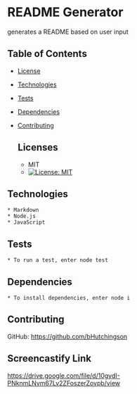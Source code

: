 # README Generator

  generates a README based on user input
  
  ## Table of Contents
  
  - [License](#license)
  - [Technologies](#technologies)
  - [Tests](#tests)
  - [Dependencies](#dependencies)
  - [Contributing](#contributing)
  

    ## Licenses
    * MIT
    * [![License: MIT](https://img.shields.io/badge/License-MIT-yellow.svg)](https://opensource.org/licenses/MIT)
  
  ## Technologies

    * Markdown
    * Node.js 
    * JavaScript
  
  
  ## Tests

    * To run a test, enter node test
  
  ## Dependencies

    * To install dependencies, enter node i
  
  ## Contributing

  GitHub: https://github.com/bHutchingson

  ## Screencastify Link

  https://drive.google.com/file/d/10gydI-PNknmLNvm67Lv2ZFoszerZovpb/view
  
